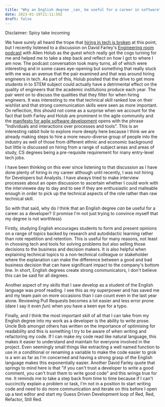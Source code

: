 ```yaml
---
title: "Why an English degree _can_ be useful for a career in software"
date: 2023-01-18T21:11:59Z
draft: false
---
```


Disclaimer: Spicy take incoming

We have surely all heard the trope that [hiring in tech is broken](https://news.ycombinator.com/item?id=22829444) at this point, but I recently listened to a discussion on 
David Farley's [Engineering room podcast](https://www.youtube.com/watch?v=hxXmTnb3mFU&ab_channel=ContinuousDelivery) with Allen Holub as the guest which really got the cogs turning 
for me and helped me to take a step back and reflect on how I got to where I am now. The podcast conversation took many turns, all of which were interesting and in some cases eye-opening 
but something that really stuck with me was an avenue that the pair examined and that was around hiring engineers in tech. As part of this, Holub posited that the drive to get more students in to 
STEM subject could actually have a detrimental effect on the quality of engineers that the academic institutions produce each year. The pair went on to discuss the qualities that they filter 
for when hiring engineers. It was interesting to me that technical skill ranked low on their wishlist and that strong communication skills were seen as more important. On reflection,
this should not come as a surprise when we account for the fact that both Farley and Holub are prominent in the agile community and the 
[manifesto for agile software development](https://agilemanifesto.org/) opens with the phrase "Individuals and interactions over processes and tools". This is an interesting rabbit hole to explore
more deeply here because I think we are already making steps to hire a more neuro-diverse group of people into the industry as well of those from different ethnic and economic background but little is
discussed on hiring from a range of subject areas and areas of study, CS degrees being a pre-requisite requirement for many entry-level tech jobs.

I have been thinking on this ever since listening to that discussion as I have done plenty of hiring in my career although until recently, I was not hiring for Developers but Analysts.
I have always tried to make interview processes about an open discussion to ascertain whether I could work with the interviewee day to day and to see if they are enthusiastic and 
malleable enough in order to pick up the technical aspects of the role rather than raw technical skill.

So with that said, why do _I_ think that an English degree _can_ be useful for a career as a developer? (I promise I'm not just trying to convince myself that my degree is not worthless)

Firstly, studying English encourages students to form and present opinions on a range of topics backed by research and autodidactic learning rather than rote repetition and retention.
This is useful for many reasons, not least in choosing tech and tools for solving problems but also selling those decisions to the business and decision makers. It is also helpful when 
explaining technical topics to a non-technical colleague or stakeholder where the explanation can make the difference between a good and bad business decision that can have significant
impact to the company's bottom line. In short, English degrees create strong communicators, I don't believe this can be said for all degrees.

Another aspect of my skills that I saw develop as a student of the English language was proof reading. I see this as my superpower and has saved me and my team pain on more occasions
than I can count even in the last year alone. Reviewing Pull Requests becomes a lot easier and less error prone (dare I say it even _fun_) when you have a keen eye for a typo.

Finally, and I think the most important skill of all that I can take from my English degree into my work as a developer is the ability to write prose. Uncle Bob amongst others has written
on the importance of optimising for readability and this is something I try to be aware of when writing and refactoring my code. If I can make my code read like natural language, this
 makes it easier to understand and maintain for everyone involved in the project. Even seemingly small things like extracting a well named function to use in a conditional or renaming a
 variable to make the code easier to grok is a win as far as I'm concerned and having a strong grasp of the English language makes this exponentially easier. Another David Farley
 quote that springs to mind here is that "if you can't trust a developer to write a good comment, you can't trust them to write good code" and this wrings true for me. It reminds me to take
 a step back from time to time because if I can't succinctly explain a problem or task, I'm not in a position to start writing code and need to do more communication and iterate on this 
 before I open up a text editor and start my Guess Driven Development loop of Red, Red, Refactor, Still Red.
